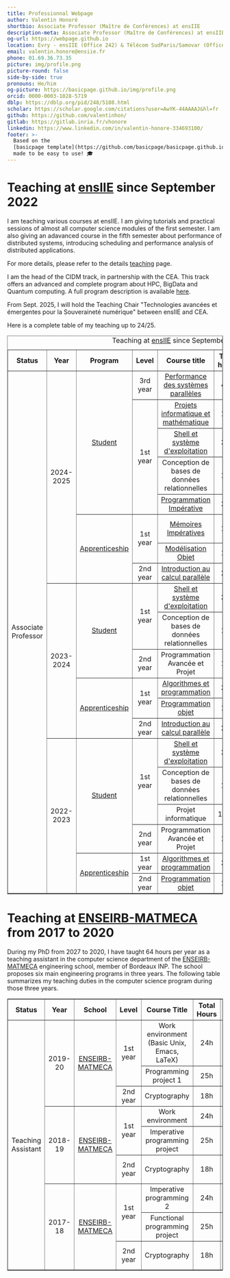 ```yaml
---
title: Professionnal Webpage
author: Valentin Honoré
shortbio: Associate Professor (Maître de Conférences) at ensIIE
description-meta: Associate Professor (Maître de Conférences) at ensIIE
og-url: https://webpage.github.io
location: Evry - ensIIE (Office 242) & Télécom SudParis/Samovar (Office C404)
email: valentin.honore@ensiie.fr
phone: 01.69.36.73.35
picture: img/profile.png
picture-round: false
side-by-side: true
pronouns: He/him
og-picture: https://basicpage.github.io/img/profile.png
orcid: 0000-0003-1028-5719
dblp: https://dblp.org/pid/248/5108.html
scholar: https://scholar.google.com/citations?user=AwYK-44AAAAJ&hl=fr
github: https://github.com/valentinhon/
gitlab: https://gitlab.inria.fr/vhonore
linkedin: https://www.linkedin.com/in/valentin-honore-334693100/
footer: >-
  Based on the
  [basicpage template](https://github.com/basicpage/basicpage.github.io),
  made to be easy to use! 🎓
---
```




# Teaching at [ensIIE](https://www.ensiie.fr/) since September 2022

I am teaching various courses at ensIIE. I am giving tutorials and practical sessions of almost all computer science modules of the first semester.
I am also giving an adavanced course in the fifth semester about performance of distributed systems, introducing scheduling and performance analysis of distributed applications.

For more details, please refer to the details [teaching](teaching.html) page.

I am the head of the CIDM track, in partnership with the CEA. This track offers an advanced and complete program about HPC, BigData and Quantum computing.
A full program description is available [here](https://www.ensiie.fr/formation).

From Sept. 2025, I will hold the Teaching Chair "Technologies avancées et émergentes pour la Souveraineté numérique" between ensIIE and CEA.

Here is a complete table of my teaching up to 24/25.


<table border="1" >
    <caption>Teaching at <a href="https://www.ensiie.fr/">ensIIE</a> since September 2022</caption>
    <tr ALIGN="CENTER">
        <th>Status</th>
        <th>Year</th>
        <th>Program</th>
        <th>Level</th>
        <th>Course title</th>
        <th>Total hours</th>
        <th>Type of class</th>
        <th>Responsibilities</th>
    </tr>
    <tr ALIGN="CENTER">
        <td rowspan="21">Associate Professor</td>
        <td rowspan="8">2024-2025</td>
        <td rowspan="5"><a href="https://www.ensiie.fr/en/programs/find-your-formation/initial-engineering-training-under-student-status-fise">Student</a></td>
        <td>3rd year</td>
        <td><a href="https://web4.ensiie.fr/~valentin.honore/cours/pdsp/webpage.html">Performance des systèmes parallèles</a></td>
        <td>42h</td>
        <td>Lectures & Tutorials</td>
        <td>Course leader</td>
    </tr>
    <tr ALIGN="CENTER">
        <td rowspan="4">1st year</td>
        <td><a href="https://prim.pedago.ensiie.fr/">Projets informatique et mathématique</a></td>
        <td>18h</td>
        <td>Tutorials</td>
        <td>-</td>
    </tr>
    <tr ALIGN="CENTER">
        <td><a href="https://web4.ensiie.fr/~christophe.mouilleron/Teaching/OSSE/">Shell et système d'exploitation</a></td>
        <td>31h</td>
        <td>Tutorials</td>
        <td>-</td>
    </tr>
    <tr ALIGN="CENTER">
        <td>Conception de bases de données relationnelles</td>
        <td>13h</td>
        <td>Tutorials</td>
        <td>-</td>
    </tr>
    <tr ALIGN="CENTER">
        <td><a href="http://web4.ensiie.fr/~guillaume.burel/cours/PRIM11/">Programmation Impérative</a></td>
        <td>31h</td>
        <td>Tutorials</td>
        <td>-</td>
    </tr>
    <tr ALIGN="CENTER">
        <td rowspan="3"><a href="https://www.ensiie.fr/en/programs/find-your-formation/initial-training-under-apprenticeship-status-fisa">Apprenticeship</a></td>
        <td rowspan="2">1st year</td>
        <td><a href="http://dimitri.watel.free.fr/teaching/fisafc_s1_meim/fisafc_s1_meim.php">Mémoires Impératives</a></td>
        <td>14h</td>
        <td>Lectures</td>
        <td>Course co-leader with <a href="http://dimitri.watel.free.fr/teaching/teaching.php">D. WATEL</a></td>
    </tr>
    <tr ALIGN="CENTER">
        <td><a href="http://web4.ensiie.fr/~valentin.honore/cours/24-25/moob/webpage.html">Modélisation Objet</a></td>
        <td>11h</td>
        <td>Lectures & Tutorials</td>
        <td>Course leader</td>
    </tr>
    <tr ALIGN="CENTER">
        <td>2nd year</td>
        <td><a href="http://web4.ensiie.fr/~valentin.honore/cours/24-25/fisa/icpa/webpage.html">Introduction au calcul parallèle</a></td>
        <td>26h</td>
        <td>Lecture & Tutorials</td>
        <td>Course leader</td>
    </tr>

   <tr ALIGN="CENTER">
        <td rowspan="6">2023-2024</td>
        <td rowspan="3"><a href="https://www.ensiie.fr/en/programs/find-your-formation/initial-engineering-training-under-student-status-fise">Student</a></td>
        <td rowspan="2">1st year</td>
        <td><a href="https://web4.ensiie.fr/~christophe.mouilleron/Teaching/OSSE/">Shell et système d'exploitation</a></td>
        <td>31h</td>
        <td>Tutorials</td>
        <td>-</td>
    </tr>
    <tr ALIGN="CENTER">
        <td>Conception de bases de données relationnelles</td>
        <td>13h</td>
        <td>Tutorials</td>
        <td>-</td>
    </tr>
    <tr ALIGN="CENTER">
        <td>2nd year</td>
        <td>Programmation Avancée et Projet</td>
        <td>18h</td>
        <td>Tutorials</td>
        <td>-</td>
    </tr>
    <tr ALIGN="CENTER">
        <td rowspan="3"><a href="https://www.ensiie.fr/en/programs/find-your-formation/initial-training-under-apprenticeship-status-fisa">Apprenticeship</a></td>
        <td rowspan="2">1st year</td>
        <td><a href="http://dimitri.watel.free.fr/teaching/fip_s1_iap/fip_s1_iap.php">Algorithmes et programmation</a></td>
        <td>31h</td>
        <td>Tutorials</td>
        <td>-</td>
    </tr>
    <tr ALIGN="CENTER">
        <td><a href="http://web4.ensiie.fr/~valentin.honore/cours/23-24/fisa/ipoo/webpage.html">Programmation objet</a></td>
        <td>15h</td>
        <td>Lectures</td>
        <td>Course leader</td>
    </tr>
    <tr ALIGN="CENTER">
        <td>2nd year</td>
        <td><a href="http://web4.ensiie.fr/~valentin.honore/cours/23-24/fisa/icpa/webpage.html">Introduction au calcul parallèle</a></td>
        <td>26h</td>
        <td>Lecture & Tutorials</td>
        <td>Course leader</td>
   </tr>

   <tr ALIGN="CENTER">
        <td rowspan="6">2022-2023</td>
        <td rowspan="4"><a href="https://www.ensiie.fr/en/programs/find-your-formation/initial-engineering-training-under-student-status-fise">Student</a></td>
        <td rowspan="3">1st year</td>
        <td><a href="https://web4.ensiie.fr/~christophe.mouilleron/Teaching/OSSE/">Shell et système d'exploitation</a></td>
        <td>31h</td>
        <td>Tutorials</td>
        <td>-</td>
    </tr>
    <tr ALIGN="CENTER">
        <td>Conception de bases de données relationnelles</td>
        <td>13h</td>
        <td>Tutorials</td>
        <td>-</td>
    </tr>
    <tr ALIGN="CENTER">
        <td>Projet informatique</td>
        <td>17.5h</td>
        <td>Encadrement projets</td>
        <td>-</td>
    </tr>
    <tr ALIGN="CENTER">
        <td>2nd year</td>
        <td>Programmation Avancée et Projet</td>
        <td>18h</td>
        <td>Tutorials</td>
        <td>-</td>
    </tr>
    <tr ALIGN="CENTER">
        <td rowspan="2"><a href="https://www.ensiie.fr/en/programs/find-your-formation/initial-training-under-apprenticeship-status-fisa">Apprenticeship</a></td>
        <td>1st year</td>
        <td><a href="http://dimitri.watel.free.fr/teaching/fip_s1_iap/fip_s1_iap.php">Algorithmes et programmation</a></td>
        <td>31h</td>
        <td>Lectures & Tutorials</td>
        <td>-</td>
    </tr>
    <tr ALIGN="CENTER">
        <td>2nd year</td>
        <td><a href="http://web4.ensiie.fr/~valentin.honore/cours/22-23/fisa/ipoo/webpage.html">Programmation objet</a></td>
        <td>15h</td>
        <td>Lectures</td>
        <td>Course leader</td>
    </tr>

</table>


# Teaching at [ENSEIRB-MATMECA](https://enseirb-matmeca.bordeaux-inp.fr/fr/) from 2017 to 2020

During my PhD from 2027 to 2020, I have taught 64 hours per year as a teaching assistant in the computer science department of the [ENSEIRB-MATMECA](https://enseirb-matmeca.bordeaux-inp.fr/fr) engineering school, member of Bordeaux INP. The school proposes six main engineering programs in three years. The following table summarizes my teaching duties in the computer science program during those three years.

<table  border="1" >
        <tr ALIGN="CENTER">
            <th>Status</th>
            <th>Year</th>
            <th>School</th>
            <th>Level</th>
            <th>Course Title</th>
            <th>Total Hours</th>
            <th>Type of Class</th>
            <th>Responsibilities</th>
        </tr>
        <tr ALIGN="CENTER">
            <td rowspan="9">Teaching Assistant</td>
            <td rowspan="3">2019-20</td>
            <td rowspan="3"><a href="https://enseirb-matmeca.bordeaux-inp.fr/fr">ENSEIRB-MATMECA</a></td>
            <td rowspan="2">1st year</td>
            <td>Work environment (Basic Unix, Emacs, LaTeX)</td>
            <td>24h</td>
            <td>Tutorials</td>
            <td>-</td>
        </tr>
        <tr ALIGN="CENTER">
            <td>Programming project 1</td>
            <td>25h</td>
            <td>Practical sessions</td>
            <td>-</td>
        </tr>
        <tr ALIGN="CENTER">
            <td>2nd year</td>
            <td>Cryptography</td>
            <td>18h</td>
            <td>Tutorials</td>
            <td>MOOC because of Covid</td>
        </tr>
        <tr ALIGN="CENTER">
            <td rowspan="3">2018-19</td>
            <td rowspan="3"><a href="https://enseirb-matmeca.bordeaux-inp.fr/fr">ENSEIRB-MATMECA</a></td>
            <td rowspan="2">1st year</td>
            <td>Work environment</td>
            <td>24h</td>
            <td>Practical sessions</td>
            <td>-</td>
        </tr>
        <tr ALIGN="CENTER">
            <td>Imperative programming project</td>
            <td>25h</td>
            <td>Practical sessions</td>
            <td>-</td>
        </tr>
        <tr ALIGN="CENTER">
            <td>2nd year</td>
            <td>Cryptography</td>
            <td>18h</td>
            <td>Tutorials</td>
            <td>Final exam & Practical session</td>
        </tr>
        <tr ALIGN="CENTER">
            <td rowspan="3">2017-18</td>
            <td rowspan="3"><a href="https://www.bordeaux-inp.fr/">ENSEIRB-MATMECA</a></td>
            <td rowspan="2">1st year</td>
            <td>Imperative programming 2</td>
            <td>24h</td>
            <td>Practical sessions</td>
            <td>-</td>
        </tr>
        <tr ALIGN="CENTER">
            <td>Functional programming project</td>
            <td>25h</td>
            <td>Practical sessions</td>
            <td>-</td>
        </tr>
        <tr ALIGN="CENTER">
            <td>2nd year</td>
            <td>Cryptography</td>
            <td>18h</td>
            <td>Tutorials</td>
            <td>Final exam & Practical sessions</td>
        </tr>
    </table>

